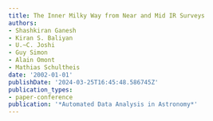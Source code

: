 ```yaml
---
title: The Inner Milky Way from Near and Mid IR Surveys
authors:
- Shashkiran Ganesh
- Kiran S. Baliyan
- U.~C. Joshi
- Guy Simon
- Alain Omont
- Mathias Schultheis
date: '2002-01-01'
publishDate: '2024-03-25T16:45:48.586745Z'
publication_types:
- paper-conference
publication: '*Automated Data Analysis in Astronomy*'
---
```

